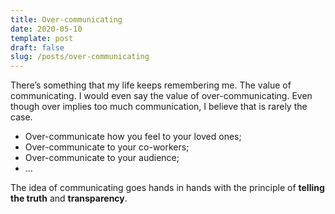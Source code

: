 ```yaml
---
title: Over-communicating
date: 2020-05-10
template: post
draft: false
slug: /posts/over-communicating
---
```


There’s something that my life keeps remembering me. The value of communicating. I would even say the value of over-communicating. Even though over implies too much communication, I believe that is rarely the case.

- Over-communicate how you feel to your loved ones;
- Over-communicate to your co-workers;
- Over-communicate to your audience;
- ...

The idea of communicating goes hands in hands with the principle of **telling the truth** and **transparency**.